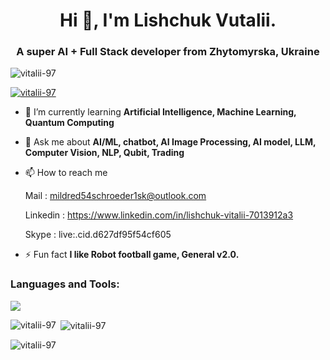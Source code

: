 <h1 align="center">Hi 👋, I'm Lishchuk Vutalii.</h1>
<h3 align="center">A super AI + Full Stack developer from Zhytomyrska, Ukraine</h3>

<p align="left"> <img src="https://komarev.com/ghpvc/?username=vitalii-97&label=Profile%20views&color=0e75b6&style=flat" alt="vitalii-97" /> </p>

<p align="left"> <a href="https://github.com/ryo-ma/github-profile-trophy"><img src="https://github-profile-trophy.vercel.app/?username=vitalii-97" alt="vitalii-97" /></a> </p>

- 🌱 I’m currently learning **Artificial Intelligence, Machine Learning, Quantum Computing**

- 💬 Ask me about **AI/ML, chatbot, AI Image Processing, AI model, LLM, Computer Vision, NLP, Qubit, Trading**

- 📫 How to reach me
  
  Mail : mildred54schroeder1sk@outlook.com
  
  Linkedin : https://www.linkedin.com/in/lishchuk-vitalii-7013912a3
  
  Skype : live:.cid.d627df95f54cf605

- ⚡ Fun fact **I like Robot football game, General v2.0.**

<p align="left">
</p>

<h3 align="left">Languages and Tools:</h3>
<p align="left">
    <a href="https://skillicons.dev">
        <img src="https://skillicons.dev/icons?i=py,pytorch,tensorflow,django,flask,nodejs,javascript,typescript,express,mongodb,redis,sqlite,firebase,react,nextjs,angular,vue,laravel,docker" />
    </a>
</p>

<p><img align="left" src="https://github-readme-stats.vercel.app/api/top-langs?username=vitalii-97&show_icons=true&locale=en&layout=compact" alt="vitalii-97" /></p>

<p>&nbsp;<img align="center" src="https://github-readme-stats.vercel.app/api?username=vitalii-97&show_icons=true&locale=en" alt="vitalii-97" /></p>

<p><img align="center" src="https://github-readme-streak-stats.herokuapp.com/?user=vitalii-97&" alt="vitalii-97" /></p>
